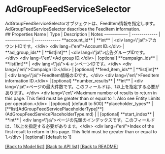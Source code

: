 # AdGroupFeedServiceSelector

<div lang=\"ja\">AdGroupFeedServiceSelectorオブジェクトは、FeedItem情報を指定します。</div> <div lang=\"en\">AdGroupFeedServiceSelector describes the FeedItem information.</div> 
## Properties
Name | Type | Description | Notes
------------ | ------------- | ------------- | -------------
**account_id** | **int** | &lt;div lang&#x3D;\&quot;ja\&quot;&gt;アカウントIDです。&lt;/div&gt; &lt;div lang&#x3D;\&quot;en\&quot;&gt;Account ID.&lt;/div&gt;  | 
**ad_group_ids** | **list[int]** | &lt;div lang&#x3D;\&quot;ja\&quot;&gt;広告グループIDです。&lt;/div&gt; &lt;div lang&#x3D;\&quot;en\&quot;&gt;Ad group ID.&lt;/div&gt;  | [optional] 
**campaign_ids** | **list[int]** | &lt;div lang&#x3D;\&quot;ja\&quot;&gt;キャンペーンIDです。&lt;/div&gt; &lt;div lang&#x3D;\&quot;en\&quot;&gt;Campaign ID.&lt;/div&gt;  | [optional] 
**feed_item_ids** | **list[int]** | &lt;div lang&#x3D;\&quot;ja\&quot;&gt;FeedItem情報のIDです。&lt;/div&gt; &lt;div lang&#x3D;\&quot;en\&quot;&gt;FeedItem information ID.&lt;/div&gt;  | [optional] 
**number_results** | **int** | &lt;div lang&#x3D;\&quot;ja\&quot;&gt;ページの最大件数です。このフィールドは、1以上を指定する必要があります。&lt;/div&gt; &lt;div lang&#x3D;\&quot;en\&quot;&gt;Maximum number of results to return in this page. This field must be greater than or equal to 1. Also see Entity Limits per operation.&lt;/div&gt;  | [optional] [default to 500]
**placeholder_types** | [**list[AdGroupFeedServicePlaceholderType]**](AdGroupFeedServicePlaceholderType.md) |  | [optional] 
**start_index** | **int** | &lt;div lang&#x3D;\&quot;ja\&quot;&gt;ページの先頭のインデックスです。このフィールドは、1以上を指定する必要があります。&lt;/div&gt; &lt;div lang&#x3D;\&quot;en\&quot;&gt;Index of the first result to return in this page. This field must be greater than or equal to 1.&lt;/div&gt;  | [optional] [default to 1]

[[Back to Model list]](../README.md#documentation-for-models) [[Back to API list]](../README.md#documentation-for-api-endpoints) [[Back to README]](../README.md)


